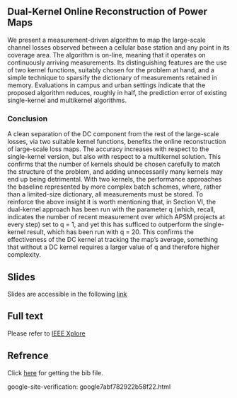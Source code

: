 ## Dual-Kernel Online Reconstruction of Power Maps
We present a measurement-driven algorithm to map
the large-scale channel losses observed between a cellular base
station and any point in its coverage area. The algorithm
is on-line, meaning that it operates on continuously arriving
measurements. Its distinguishing features are the use of two
kernel functions, suitably chosen for the problem at hand, and
a simple technique to sparsify the dictionary of measurements
retained in memory. Evaluations in campus and urban settings
indicate that the proposed algorithm reduces, roughly in half,
the prediction error of existing single-kernel and multikernel
algorithms.

### Conclusion
A clean separation of the DC component from the rest
of the large-scale losses, via two suitable kernel functions,
benefits the online reconstruction of large-scale loss maps. The
accuracy increases with respect to the single-kernel version,
but also with respect to a multikernel solution. This confirms
that the number of kernels should be chosen carefully to
match the structure of the problem, and adding unnecessarily
many kernels may end up being detrimental. With two kernels,
the performance approaches the baseline represented by more
complex batch schemes, where, rather than a limited-size
dictionary, all measurements must be stored.
To reinforce the above insight it is worth mentioning that,
in Section VI, the dual-kernel approach has been run with
the parameter q (which, recall, indicates the number of recent
measurement over which APSM projects at every step) set to
q = 1, and yet this has sufficed to outperform the single-kernel
result, which has been run with q = 20. This confirms the
effectiveness of the DC kernel at tracking the map’s average,
something that without a DC kernel requires a larger value of
q and therefore higher complexity.
## Slides
Slides are accessible in the following [link](https://github.com/RasoulNik/PowerMap/blob/master/GlobeCom18_Rasoul_v4.pdf)
## Full text
Please refer to [IEEE Xplore](https://ieeexplore.ieee.org/document/8647510)
## Refrence
Click [here](https://github.com/RasoulNik/PowerMap/blob/master/ref.bib) for getting the bib file.

google-site-verification: google7abf782922b58f22.html

